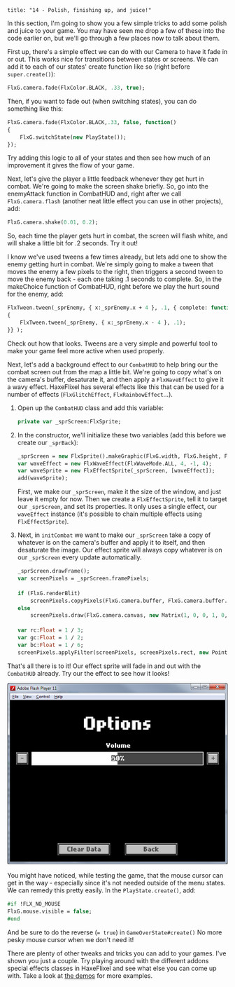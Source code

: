 ```
title: "14 - Polish, finishing up, and juice!"
```

In this section, I'm going to show you a few simple tricks to add some polish and juice to your game. You may have seen me drop a few of these into the code earlier on, but we'll go through a few places now to talk about them.

First up, there's a simple effect we can do with our Camera to have it fade in or out. This works nice for transitions between states or screens.
We can add it to each of our states' create function like so (right before `super.create()`):

```haxe
FlxG.camera.fade(FlxColor.BLACK, .33, true);
```

Then, if you want to fade out (when switching states), you can do something like this:

```haxe
FlxG.camera.fade(FlxColor.BLACK,.33, false, function()
{
	FlxG.switchState(new PlayState());
});
```

Try adding this logic to all of your states and then see how much of an improvement it gives the flow of your game.

Next, let's give the player a little feedback whenever they get hurt in combat. We're going to make the screen shake briefly. So, go into the enemyAttack function in CombatHUD and, right after we call `FlxG.camera.flash` (another neat little effect you can use in other projects), add:

```haxe
FlxG.camera.shake(0.01, 0.2);
```

So, each time the player gets hurt in combat, the screen will flash white, and will shake a little bit for .2 seconds. Try it out!

I know we've used tweens a few times already, but lets add one to show the enemy getting hurt in combat. We're simply going to make a tween that moves the enemy a few pixels to the right, then triggers a second tween to move the enemy back - each one taking .1 seconds to complete. So, in the makeChoice function of CombatHUD, right before we play the hurt sound for the enemy, add:

```haxe
FlxTween.tween(_sprEnemy, { x:_sprEnemy.x + 4 }, .1, { complete: function(_)
{
	FlxTween.tween(_sprEnemy, { x:_sprEnemy.x - 4 }, .1);
}} );
```

Check out how that looks. Tweens are a very simple and powerful tool to make your game feel more active when used properly.

Next, let's add a background effect to our `CombatHUD` to help bring our the combat screen out from the map a little bit. We're going to copy what's on the camera's buffer, desaturate it, and then apply a `FlxWaveEffect` to give it a wavy effect. HaxeFlixel has several effects like this that can be used for a number of effects (`FlxGlitchEffect`, `FlxRainbowEffect`...).

1. Open up the `CombatHUD` class and add this variable:

	```haxe
	private var _sprScreen:FlxSprite;
	```

2. In the constructor, we'll initialize these two variables (add this before we create our `_sprBack`):

	```haxe
	_sprScreen = new FlxSprite().makeGraphic(FlxG.width, FlxG.height, FlxColor.TRANSPARENT);
	var waveEffect = new FlxWaveEffect(FlxWaveMode.ALL, 4, -1, 4);
	var waveSprite = new FlxEffectSprite(_sprScreen, [waveEffect]);
	add(waveSprite);
	```

	First, we make our `_sprScreen`, make it the size of the window, and just leave it empty for now. Then we create a `FlxEffectSprite`, tell it to target our `_sprScreen`, and set its properties. It only uses a single effect, our `waveEffect` instance (it's possible to chain multiple effects using `FlxEffectSprite`).

3. Next, in `initCombat` we want to make our `_sprScreen` take a copy of whatever is on the camera's buffer and apply it to itself, and then desaturate the image. Our effect sprite will always copy whatever is on our `_sprScreen` every update automatically.

	```haxe
	_sprScreen.drawFrame();
	var screenPixels = _sprScreen.framePixels;
	
	if (FlxG.renderBlit)
		screenPixels.copyPixels(FlxG.camera.buffer, FlxG.camera.buffer.rect, new Point());
	else
		screenPixels.draw(FlxG.camera.canvas, new Matrix(1, 0, 0, 1, 0, 0));
	
	var rc:Float = 1 / 3;
	var gc:Float = 1 / 2;
	var bc:Float = 1 / 6;
	screenPixels.applyFilter(screenPixels, screenPixels.rect, new Point(), new ColorMatrixFilter([rc, gc, bc, 0, 0, rc, gc, bc, 0, 0, rc, gc, bc, 0, 0, 0, 0, 0, 1, 0]));
	```

That's all there is to it! Our effect sprite will fade in and out with the `CombatHUD` already. Try our the effect to see how it looks!

![](../images/04_tutorials/0022.png)

You might have noticed, while testing the game, that the mouse cursor can get in the way - especially since it's not needed outside of the menu states. We can remedy this pretty easily.
In the `PlayState.create()`, add:

```haxe
#if !FLX_NO_MOUSE
FlxG.mouse.visible = false;
#end
```

And be sure to do the reverse (`= true`) in `GameOverState#create()` No more pesky mouse cursor when we don't need it!

There are plenty of other tweaks and tricks you can add to your games. I've shown you just a couple. Try playing around with the different addons special effects classes in HaxeFlixel and see what else you can come up with. Take a look at [the demos](http://haxeflixel.com/demos/) for more examples.
